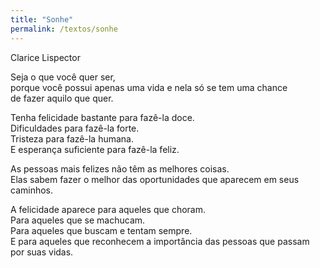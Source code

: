 ```yaml
---
title: "Sonhe"
permalink: /textos/sonhe
---
```


Clarice Lispector

Seja o que você quer ser,  
porque você possui apenas uma vida e nela só se tem uma chance  
de fazer aquilo que quer.  

Tenha felicidade bastante para fazê-la doce.  
Dificuldades para fazê-la forte.  
Tristeza para fazê-la humana.  
E esperança suficiente para fazê-la feliz.  

As pessoas mais felizes não têm as melhores coisas.  
Elas sabem fazer o melhor das oportunidades que aparecem em seus caminhos.  

A felicidade aparece para aqueles que choram.  
Para aqueles que se machucam.  
Para aqueles que buscam e tentam sempre.  
E para aqueles que reconhecem a importância das pessoas que passam por suas vidas.